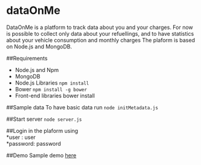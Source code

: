 # dataOnMe

DataOnMe is a platform to track data about you and your charges.
For now is possible to collect only data about your refuellings,
and to have statistics about your vehicle consumption and monthly charges
The plaform is based on Node.js and MongoDB.


##Requirements
* Node.js and Npm 
* MongoDB 
* Node.js Libraries  ```npm install ```
* Bower  ``` npm install -g bower ```
* Front-end libraries bower install

##Sample data
To have basic data run
```node initMetadata.js ```

##Start server
```node server.js ```

##Login in the plaform using  
*user    : user  
*password: password

##Demo 
Sample demo [here](http://52.27.176.15/)
